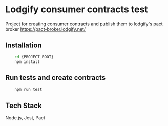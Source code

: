 # Lodgify consumer contracts test

Project for creating consumer contracts and publish them to lodgify's pact broker https://pact-broker.lodgify.net/

## Installation

```bash
    cd {PROJECT_ROOT}
    npm install
```

## Run tests and create contracts

```bash
    npm run test
```

## Tech Stack

Node.js, Jest, Pact
